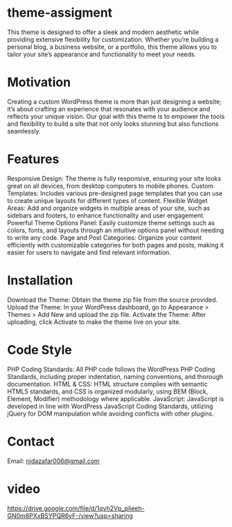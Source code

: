 # theme-assigment
This theme is designed to offer a sleek and modern aesthetic while providing extensive flexibility for customization. Whether you’re building a personal blog, a business website, or a portfolio, this theme allows you to tailor your site’s appearance and functionality to meet your needs.

# Motivation
Creating a custom WordPress theme is more than just designing a website; it’s about crafting an experience that resonates with your audience and reflects your unique vision. Our goal with this theme is to empower the tools and flexibility to build a site that not only looks stunning but also functions seamlessly.

# Features
Responsive Design:  The theme is fully responsive, ensuring your site looks great on all devices, from desktop computers to mobile phones.
Custom Templates: Includes various pre-designed page templates that you can use to create unique layouts for different types of content.
Flexible Widget Areas: Add and organize widgets in multiple areas of your site, such as sidebars and footers, to enhance functionality and user engagement.
Powerful Theme Options Panel: Easily customize theme settings such as colors, fonts, and layouts through an intuitive options panel without needing to write any code.
Page and Post Categories: Organize your content efficiently with customizable categories for both pages and posts, making it easier for users to navigate and find relevant information.
# Installation
Download the Theme: Obtain the theme zip file from the source provided.
Upload the Theme: In your WordPress dashboard, go to Appearance > Themes > Add New and upload the zip file.
Activate the Theme: After uploading, click Activate to make the theme live on your site.

# Code Style 
PHP Coding Standards: All PHP code follows the WordPress PHP Coding Standards, including proper indentation, naming conventions, and thorough documentation.
HTML & CSS: HTML structure complies with semantic HTML5 standards, and CSS is organized modularly, using BEM (Block, Element, Modifier) methodology where applicable.
JavaScript: JavaScript is developed in line with WordPress JavaScript Coding Standards, utilizing jQuery for DOM manipulation while avoiding conflicts with other plugins.

# Contact

Email: nidazafar006@gmail.com
 
# video
https://drive.google.com/file/d/1qvh2Vp_plieeh-GN0m8PXxBSYPQR6yF-/view?usp=sharing